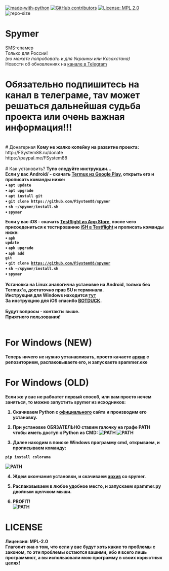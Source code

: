 [![made-with-python](https://img.shields.io/badge/Made%20with-Python-1f425f.svg)](https://www.python.org/) [![GitHub contributors](https://img.shields.io/github/contributors/fsystem88/spymer.svg)](https://GitHub.com/fsystem88/spymer/graphs/contributors/) [![License: MPL 2.0](https://img.shields.io/badge/License-MPL%202.0-brightgreen.svg)](https://opensource.org/licenses/MPL-2.0) ![repo-size](https://img.shields.io/github/repo-size/fsystem88/spymer)


# Spymer
SMS-спамер<br>
Только для России!<br><i>(но можете попробовать и для Украины или Казахстана)</i><br>
Новости об обновлениях на <a href="https://t-do.ru/spymer">канале в Telegram</a><br>
# Обязательно подпишитесь на канал в телеграме, таv может решаться дальнейшая судьба проекта или очень важная информация!!!
<br>
# Донатерная
<b>Кому не жалко копейку на развитие проекта:</b><br>
http://FSystem88.ru/donate
<br>
https://paypal.me/FSystem88
<br>
<br>
# Как установить?
<b>Тупо следуйте инструкции...</b><br>
<b>Если у вас Android/<b> - скачать <a href="https://play.google.com/store/apps/details?id=com.termux&hl=ru">Termux из Google Play</a>, открыть его и прописать команды ниже:<br>
• <code>apt update</code><br>
• <code>apt upgrade</code><br>
• <code>apt install git</code><br>
• <code>git clone https://github.com/FSystem88/spymer</code><br>
• <code>sh ~/spymer/install.sh</code><br>
• <code>spymer</code><br>

<b>Если у вас iOS</a> - скачать <a href="https://apps.apple.com/ru/app/testflight/id899247664">Testflight из App Store</a>, после чего присоедениться к тестированию <a href="https://testflight.apple.com/join/97i7KM8O">iSH в Testflight</a> и прописать команды ниже:<br>
• <code>apk update</code><br>
• <code>apk upgrade</code><br>
• <code>apk add git</code><br>
• <code>git clone https://github.com/FSystem88/spymer</code><br>
• <code>sh ~/spymer/install.sh</code><br>
• <code>spymer</code><br>
<br>
Установка на Linux аналогична установке на Android, только без Termux'a, достаточно прав SU и терминала.<br>
Инструкция для Windows находится [тут](win.md)<br>
За инструкцию для iOS спасибо <a href="https://github.com/botduck">BOTDUCK</a>.
<br><br>
Будут вопросы - контакты выше.<br>
<b>Приятного пользования!</b>
<br><br>

# For Windows (NEW)

Теперь ничего не нужно устанавливать, просто качаете [архив](https://github.com/FSystem88/spymer/archive/master.zip) с репозиторием, распаковываете его, и запускаете spammer.exe

# For Windows (OLD)

Если же у вас не рабоатет первый способ, или вам просто нечем заняться, то можно запустить spymer из исходников:

1) Скачиваем Python с [официального](https://www.python.org/downloads/) сайта и производим его установку.

2) При установке ОБЯЗАТЕЛЬНО ставим галочку на графе PATH чтобы иметь доступ к Python из CMD:
![PATH](img/pythonpath.PNG)
![PATH](img/pythonpath2.PNG)

3) Далее находим в поиске Windows программу cmd, открываем, и прописываем команду:
```
pip install colorama
```
![PATH](img/cmd.PNG)

4) Ждем окончания установки, и скачиваем [архив](https://github.com/FSystem88/spymer/archive/master.zip) со spymer.

5) Распаковываем в любое удобное место, и запускаем spammer.py двойным щелчком мыши.

6) PROFIT!<br>
![PATH](img/hooray.PNG)

# LICENSE
Лицензия: MPL-2.0<br>
Глаголит она о том, что если у вас будут хоть какие то проблемы с законом, то <b>эти проблемы остаются вашими</b>, ибо я всего лишь программист, а вы использовали мою программу в своих корыстных целях!
